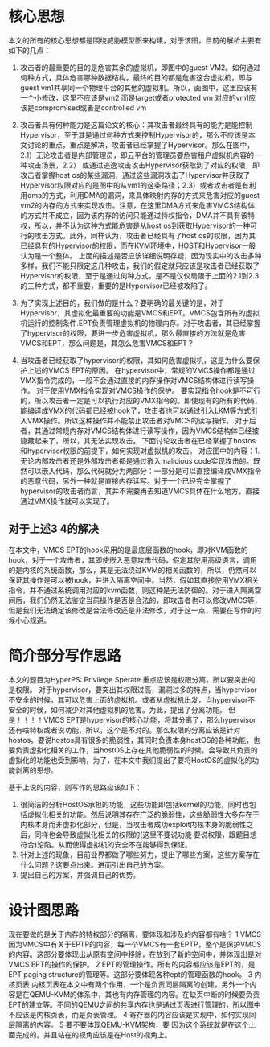 # 核心思想 #
本文的所有的核心思想都是围绕威胁模型图来构建，对于该图，目前的解析主要有如下的几点：
1. 攻击者的最重要的目的是危害其余的虚拟机，即图中的guest VM2。如何通过何种方式，具体危害哪种数据结构，最终的目的都是危害这台虚拟机，即与guest vm1共享同一个物理平台的其他的虚拟机。所以，画图中，这里应该有一个小修改，这里不应该是vm2 而是target或者protected vm 对应的vm1应该是compromised或者是controlled vm
2. 攻击者具有何种能力是这篇论文的核心：其攻击者最终具有的能力是能控制Hypervisor，至于其是通过何种方式来控制Hypervisor的，那么不应该是本文讨论的重点，重点是解决，攻击者已经掌握了Hypervisor。那么在图中，2.1）无论攻击者是内部管理员，即云平台的管理员要危害租户虚拟机内容的一种攻击场景，2.2） 或通过逃逸攻击攻击Hypervisor获取到了对应的权限，即攻击者掌握host os的某些漏洞，通过这些漏洞攻击了Hypervisor并获取了Hypervisor权限对应的是图中的从vm1的这条路径；2.3）或者攻击者是有利用dma的方式，利用DMA的漏洞，来具体映射内存的方式来危害对应的guest vm2的内存的方式来实现攻击。注意，在这里DMA方式来危害VMCS结构体的方式并不成立，因为该内存的访问只能通过特权指令，DMA并不具有该特权，所以，并不认为这种方式能危害是从host os到获取Hypervisor的一种可行的攻击方式。此外，同样认为，攻击者已经具有了host os的权限，因为其已经具有的Hypervisor的权限，而在KVM环境中，HOST和Hypervisor一般认为是一个整体。
上面的描述是否应该详细说明存疑，因为现实中的攻击多种多样，我们不能只限定这几种攻击，我们的假定就只应该是攻击者已经获取了Hypervisor的权限，至于是通过何种方式，是不是仅仅局限于上面的2.1到2.3的三种方式，都不重要，重要的是Hypervisor已经被攻陷了。
3. 为了实现上述目的，我们做的是什么？要明确的最关键的是，对于Hypervisor，其虚拟化最重要的功能是VMCS和EPT。VMCS包含所有的虚拟机运行的控制条件.EPT负责管理虚拟机的物理内存。对于攻击者，其已经掌握了hypervisor的权限，要进一步危害虚拟机，那么最直接的方法就是危害VMCS和EPT，那么问题是，其怎么危害VMCS和EPT？

4. 当攻击者已经获取了hypervisor的权限，其如何危害虚拟机，这是为什么要保护上述的VMCS EPT的原因。
在hypervisor中，常规的VMCS操作都是通过VMX指令完成的，一般不会通过直接的内存操作对VMCS结构体进行读写操作。
对于使用VMX指令实现对VMCS操作的保护。
要实现指令hook是不可行的，所以攻击者一定是可以执行对应的VMX指令的。即使现有的所有的代码，能编译成VMX的代码都已经被hook了，攻击者也可以通过引入LKM等方式引入VMX操作。所以这种操作并不能禁止攻击者对VMCS的读写操作。
对于后者，其通过常规内存对VMCS结构体进行读写操作，因为VMCS结构体已经被隐藏起来了，所以，其无法实现攻击。
下面讨论攻击者在已经掌握了hostos和hypervisor权限的前提下，如何实现对虚拟机的攻击。
对应图中的内容：1. 无论内部攻击者还是外部攻击者都是通过嵌入malicious code实现攻击的。既然可以嵌入代码，那么代码就分为两部分：一部分是可以直接编译成VMX指令的恶意代码，另外一种就是直接内存读写。对于一个已经完全掌握了hypervisor的攻击者而言，其并不需要再去知道VMCS具体在什么地方，直接通过VMX操作就可以实现了。


## 对于上述3 4的解决 ##
在本文中，VMCS EPT的hook采用的是最底层函数的hook，即对KVM函数的hook，对于一个攻击者，其即使嵌入恶意攻击代码，假定其使用高级语言，调用的是内核的系统函数，那么，其是无法绕过KVM的相关函数的，所以，仍然可以保证其操作是可以被hook，并进入隔离空间中。当然，假如其直接使用VMX相关指令，并不通过系统调用对应的kvm函数，则这种是无法防御的。对于进入隔离空间后，我们仍然无法鉴定当前操作是否是合法的，即攻击者也可以修改VMCS等，但是我们无法确定该修改是合法修改还是非法修改，对于这一点，需要在写作的时候小心规避。

# 简介部分写作思路 #
本文的题目为HyperPS: Privilege Sperate 重点应该是权限分离，所以要突出的是权限。
对于hypervisor，要突出其权限过高，漏洞过多的特点，当hypervisor不安全的时候，其可以危害上面的虚拟机。或者从虚拟机出发，当hypervisor不安全的时候，如何减少对其他虚拟机的危害。为此，提出了分离功能。
但是！！！！VMCS EPT是hypervisor的核心功能，将其分离了，那么hypervisor还有啥特权或者说功能，所以，这个是不对的。那么权限的分离应该是针对hostos。要说hostos具有很多的脆弱性，其同时负责本身hostOS的各种功能，也要负责虚拟化相关的工作，当hostOS上存在其他脆弱性的时候，会导致其负责的虚拟化的功能也受到影响，为了，在本文中我们提出了要将HostOS的虚拟化的功能剥离的思想。

基于上说的内容，则写作的思路应该如下：
1. 很简洁的分析HostOS承担的功能，这些功能即包括kernel的功能，同时也包括虚拟化相关的功能。然后说明其存在广泛的脆弱性，这些脆弱性大多存在于内核本身而非虚拟化部分，但是，当攻击者成功exploit内核本身的脆弱性之后，同样也会导致虚拟化相关的权限的(这里不要说功能 要说权限，跟题目想符合)沦陷。从而使得虚拟机的安全不在能够得到保证。
2. 针对上述的现象，目前业界都做了哪些努力，提出了哪些方案，这些方案存在什么问题？这要点出来。进而引出自己的方案。
3. 提出自己的方案，并强调自己的优势。
<!-- 基于上述的原因，我们提出了 -->

# 设计图思路 #
现在要做的是关于内存的特权部分的隔离，要体现和涉及的内容都有啥？
1 VMCS 因为VMCS中有关于EPTP的内容，每一个VMCS有一套EPTP，整个是保护VMCS的内容。这部分要体现出从原有空间中移除，在放到了新的空间中，并体现出是对VMCS EPT的操作的保护。
2 EPT的管理操作。所有的内容都应该是EPT的，是EPT paging structure的管理等。这部分要体现各种ept的管理函数的hook。
3 内核页表 内核页表在本文中有两个作用，一个是负责同层隔离的创建，另外一个内容是在QEMU-KVM的体系中，其也有内存管理的内容。在缺页中断的时候要负责EPT的建立等。不同的QEMU之间的共享内存也是通过页表进行管理的，所以图中不应该是内核页表，而是页表管理。
4 寄存器的内容应该是实现中，如何实现同层隔离的内容。
5 要不要体现QEMU-KVM架构，要 因为这个系统就是在这个上面完成的。并且站在的视角应该是在Host的视角上。




















